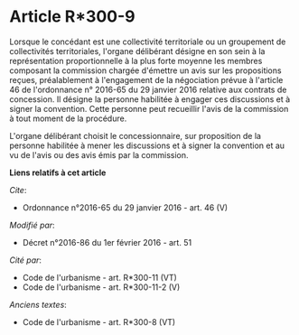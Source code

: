 # Article R*300-9

Lorsque le concédant est une collectivité territoriale ou un groupement de collectivités territoriales, l'organe délibérant
désigne en son sein à la représentation proportionnelle à la plus forte moyenne les membres composant la commission chargée
d'émettre un avis sur les propositions reçues, préalablement à l'engagement de la négociation prévue à l'article 46 de
l'ordonnance n° 2016-65 du 29 janvier 2016 relative aux contrats de concession. Il désigne la personne habilitée à engager
ces discussions et à signer la convention. Cette personne peut recueillir l'avis de la commission à tout moment de la
procédure. 

L'organe délibérant choisit le concessionnaire, sur proposition de la personne habilitée à mener les discussions et à signer
la convention et au vu de l'avis ou des avis émis par la commission.

**Liens relatifs à cet article**

_Cite_:

  - Ordonnance n°2016-65 du 29 janvier 2016 - art. 46 (V)

_Modifié par_:

  - Décret n°2016-86 du 1er février 2016 - art. 51

_Cité par_:

  - Code de l'urbanisme - art. R*300-11 (VT)
  - Code de l'urbanisme - art. R*300-11-2 (V)

_Anciens textes_:

  - Code de l'urbanisme - art. R*300-8 (VT)
